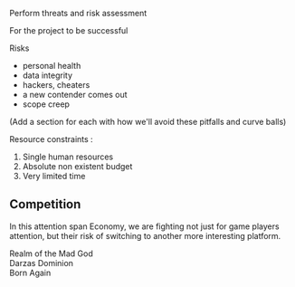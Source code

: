   
  
  
Perform threats and risk assessment  
  
For the project to be successful  
  
Risks  
- personal health  
- data integrity  
- hackers, cheaters  
- a new contender comes out  
- scope creep  
  
(Add a section for each with how we'll avoid these pitfalls and curve balls)



  
Resource constraints :  
1. Single human resources  
2. Absolute non existent budget  
3. Very limited time


## Competition
    
In this attention span Economy, we are fighting not just for game players attention, but their risk of switching to another more interesting platform.  
  
Realm of the Mad God  
Darzas Dominion  
Born Again